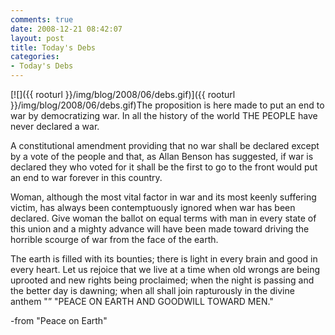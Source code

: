 ```yaml
---
comments: true
date: 2008-12-21 08:42:07
layout: post
title: Today's Debs
categories:
- Today's Debs
---
```


[![]({{ rooturl }}/img/blog/2008/06/debs.gif)]({{ rooturl }}/img/blog/2008/06/debs.gif)The proposition is here made to put an end to war by democratizing war. In all the history of the world THE PEOPLE have never declared a war.<!-- more -->

A constitutional amendment providing that no war shall be declared except by a vote of the people and that, as Allan Benson has suggested, if war is declared they who voted for it shall be the first to go to the front would put an end to war forever in this country.

Woman, although the most vital factor in war and its most keenly suffering victim, has always been contemptuously ignored when war has been declared. Give woman the ballot on equal terms with man in
every state of this union and a mighty advance will have been made toward driving the horrible scourge
of war from the face of the earth.

The earth is filled with its bounties; there is light in every brain and good in every heart. Let us rejoice that we live at a time when old wrongs are being uprooted and new rights being proclaimed; when the night is passing and the better day is dawning; when all shall join rapturously in the divine anthem "” "PEACE ON EARTH AND GOODWILL TOWARD MEN."


-from "Peace on Earth"
